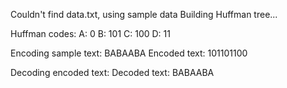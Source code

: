 Couldn't find data.txt, using sample data
Building Huffman tree...

Huffman codes:
A: 0
B: 101 
C: 100
D: 11

Encoding sample text: BABAABA
Encoded text: 101101100

Decoding encoded text: 
Decoded text: BABAABA
